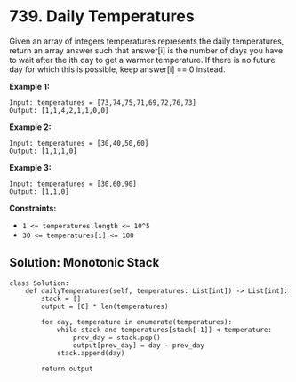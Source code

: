 # 739. Daily Temperatures

Given an array of integers temperatures represents the daily temperatures, return an array answer such that answer[i] is the number of days you have to wait after the ith day to get a warmer temperature. If there is no future day for which this is possible, keep answer[i] == 0 instead.


**Example 1:**

```
Input: temperatures = [73,74,75,71,69,72,76,73]
Output: [1,1,4,2,1,1,0,0]
```

**Example 2:**

```
Input: temperatures = [30,40,50,60]
Output: [1,1,1,0]
```

**Example 3:**

```
Input: temperatures = [30,60,90]
Output: [1,1,0]
```

**Constraints:**

- `1 <= temperatures.length <= 10^5`
- `30 <= temperatures[i] <= 100`


## Solution: Monotonic Stack

```python3
class Solution:
    def dailyTemperatures(self, temperatures: List[int]) -> List[int]:
        stack = []
        output = [0] * len(temperatures)

        for day, temperature in enumerate(temperatures):
            while stack and temperatures[stack[-1]] < temperature:
                prev_day = stack.pop()
                output[prev_day] = day - prev_day
            stack.append(day)

        return output
```
